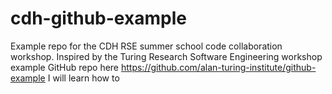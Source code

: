 # cdh-github-example
Example repo for the CDH RSE summer school code collaboration workshop. Inspired by the Turing Research Software Engineering workshop example GitHub repo here https://github.com/alan-turing-institute/github-example
I will learn how to 
